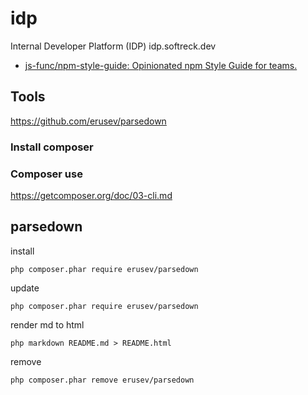 # idp
Internal Developer Platform (IDP) idp.softreck.dev

+ [js-func/npm-style-guide: Opinionated npm Style Guide​ for teams.](https://github.com/js-func/npm-style-guide)


## Tools
https://github.com/erusev/parsedown

### Install composer

### Composer use
https://getcomposer.org/doc/03-cli.md


## parsedown
install
    
    php composer.phar require erusev/parsedown

update

    php composer.phar require erusev/parsedown

render md to html

    php markdown README.md > README.html

remove

    php composer.phar remove erusev/parsedown
